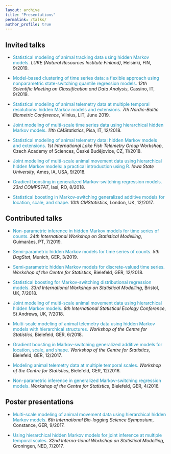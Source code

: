 ```yaml
---
layout: archive
title: "Presentations"
permalink: /talks/
author_profile: true
---
```


Invited talks
------

- <span style="color: #1f96be;"> Statistical modeling of animal tracking data using hidden Markov models. </span>
*LUKE (Natural Resources Institute Finland)*, Helsinki, FIN, 9/2019.

- <span style="color: #1f96be;"> Model-based clustering of time series data: a flexible approach using nonparametric state-switching quantile regression models. </span>
*12th Scientific Meeting on Classification and Data Analysis*, Cassino, IT, 9/2019.

- <span style="color: #1f96be;"> Statistical modeling of animal telemetry data at multiple temporal resolutions: hidden Markov models and extensions. </span>
*7th Nordic-Baltic Biometric Conference*, Vilnius, LIT, June 2019.

- <span style="color: #1f96be;"> Joint modeling of multi-scale time series data using hierarchical hidden Markov models. </span>
*11th CMStatistics*, Pisa, IT, 12/2018.

- <span style="color: #1f96be;"> Statistical modeling of animal telemetry data: hidden Markov models and extensions. </span>
*1st International Lake Fish Telemetry Group Workshop*, Czech Academy of Sciences, České Budějovice, CZ, 11/2018.

- <span style="color: #1f96be;"> Joint modeling of multi-scale animal movement data using hierarchical hidden Markov models: a practical introduction using R. </span>
*Iowa State University*, Ames, IA, USA, 9/2018.

- <span style="color: #1f96be;"> Gradient boosting in generalized Markov-switching regression models. </span>
*23rd COMPSTAT*, Iasi, RO, 8/2018.

- <span style="color: #1f96be;"> Statistical boosting in Markov-switching generalized additive models for location, scale, and shape. </span>
*10th CMStatistics*, London, UK, 12/2017.

Contributed talks
------

- <span style="color: #1f96be;"> Non-parametric inference in hidden Markov models for time series of counts. </span>
*34th International Workshop on Statistical Modelling*, Guimarães, PT, 7/2019.

-	<span style="color: #1f96be;"> Semi-parametric hidden Markov models for time series of counts. </span>
*5th DagStat*, Munich, GER, 3/2019.

-	<span style="color: #1f96be;"> Semi-parametric hidden Markov models for discrete-valued time series. </span>
*Workshop of the Centre for Statistics*, Bielefeld, GER, 12/2018.

-	<span style="color: #1f96be;"> Statistical boosting for Markov-switching distributional regression models. </span>
*33rd International Workshop on Statistical Modelling*, Bristol, UK, 7/2018.

-	<span style="color: #1f96be;"> Joint modeling of multi-scale animal movement data using hierarchical hidden Markov models. </span>
*6th International Statistical Ecology Conference*, St Andrews, UK, 7/2018.

-	<span style="color: #1f96be;"> Multi-scale modeling of animal telemetry data using hidden Markov models with hierarchical structures. </span>
*Workshop of the Centre for Statistics*, Bielefeld, GER, 6/2018.

-	<span style="color: #1f96be;"> Gradient boosting in Markov-switching generalized additive models for location, scale, and shape. </span>
*Workshop of the Centre for Statistics*, Bielefeld, GER, 12/2017.

-	<span style="color: #1f96be;"> Modeling animal telemetry data at multiple temporal scales. </span>
*Workshop of the Centre for Statistics*, Bielefeld, GER, 12/2016.

-	<span style="color: #1f96be;"> Non-parametric inference in generalized Markov-switching regression models. </span>
*Workshop of the Centre for Statistics*, Bielefeld, GER, 4/2016.

Poster presentations
------

-	<span style="color: #1f96be;"> Multi-scale modeling of animal movement data using hierarchical hidden Markov models. </span>
*6th International Bio-logging Science Symposium*, Constance, GER, 9/2017.

-	<span style="color: #1f96be;"> Using hierarchical hidden Markov models for joint inference at multiple temporal scales. </span>
*32nd Interna-tional Workshop on Statistical Modelling*, Groningen, NED, 7/2017.
